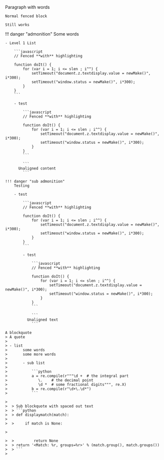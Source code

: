 Paragraph with words

```
Normal fenced block

Still works
```


!!! danger "admonition"
    Some words

    - Level 1 List

        ```javascript
        // Fenced **with** highlighting

        function doIt() {
            for (var i = 1; i <= slen ; i^^) {
                setTimeout("document.z.textdisplay.value = newMake()", i*300);
                setTimeout("window.status = newMake()", i*300);
            }
        }
        ```

        - test

            ```javascript
            // Fenced **with** highlighting

            function doIt() {
                for (var i = 1; i <= slen ; i^^) {
                    setTimeout("document.z.textdisplay.value = newMake()", i*300);
                    setTimeout("window.status = newMake()", i*300);
                }
            }
            ```

            ```
          Unaligned content
            ```

    !!! danger "sub admonition"
        Testing

        - test

            ```javascript
            // Fenced **with** highlighting

            function doIt() {
                for (var i = 1; i <= slen ; i^^) {
                    setTimeout("document.z.textdisplay.value = newMake()", i*300);
                    setTimeout("window.status = newMake()", i*300);
                }
            }
            ```

            - test

                ```javascript
                // Fenced **with** highlighting

                function doIt() {
                    for (var i = 1; i <= slen ; i^^) {
                        setTimeout("document.z.textdisplay.value = newMake()", i*300);
                        setTimeout("window.status = newMake()", i*300);
                    }
                }
                ```

                ```
              Unaligned text
                ```

    A blockquote
    > A quote
    >
    > - list
    >       some words
    >       some more words
    >
    >       - sub list
    >
    >           ```python
    >           a = re.compile(r"""\d +  # the integral part
    >              \.    # the decimal point
    >              \d *  # some fractional digits""", re.X)
    >           b = re.compile(r"\d+\.\d*")
    >           ```

    >
    >  > Sub blockquote with spaced out text
    >  > ```python
    >  > def displaymatch(match):
    >
    >  >     if match is None:

    >

    >  >         return None
    >  > return '<Match: %r, groups=%r>' % (match.group(), match.groups())
    >  > ```
    >
